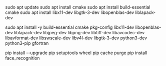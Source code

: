 
sudo apt update
sudo apt install cmake
sudo apt install build-essential cmake
sudo apt install libx11-dev libgtk-3-dev libopenblas-dev liblapack-dev

sudo apt install -y build-essential cmake pkg-config libx11-dev libopenblas-dev liblapack-dev libjpeg-dev libpng-dev libtiff-dev libavcodec-dev libavformat-dev libswscale-dev libv4l-dev libgtk-3-dev python3-dev python3-pip gfortran
    

pip install --upgrade pip setuptools wheel
pip cache purge
pip install face_recognition

